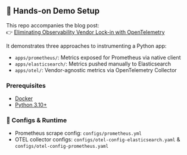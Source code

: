 ## 🧪 Hands-on Demo Setup

This repo accompanies the blog post:  
👉 [Eliminating Observability Vendor Lock-in with OpenTelemetry](https://medium.com/@ninad-desai/eliminating-observability-vendor-lock-in-with-opentelemetry-a-hands-on-demo-4be6065e0210)

It demonstrates three approaches to instrumenting a Python app:

- `apps/prometheus/`: Metrics exposed for Prometheus via native client
- `apps/elasticsearch/`: Metrics pushed manually to Elasticsearch
- `apps/otel/`: Vendor-agnostic metrics via OpenTelemetry Collector

### Prerequisites
- [Docker](https://www.docker.com/)
- [Python 3.10+](https://www.python.org/downloads/)

### 🔧 Configs & Runtime
- Prometheus scrape config: `configs/prometheus.yml`
- OTEL collector configs: `configs/otel-config-elasticsearch.yaml` & `configs/otel-config-prometheus.yaml`
